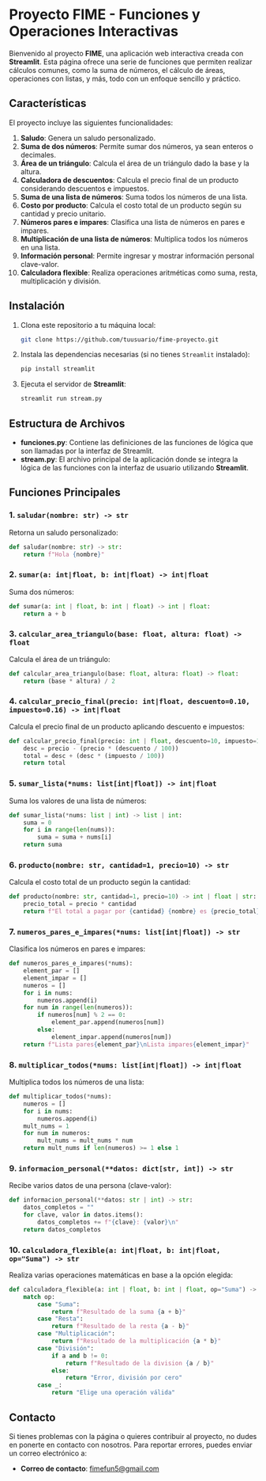 # Proyecto FIME - Funciones y Operaciones Interactivas

Bienvenido al proyecto **FIME**, una aplicación web interactiva creada con **Streamlit**. Esta página ofrece una serie de funciones que permiten realizar cálculos comunes, como la suma de números, el cálculo de áreas, operaciones con listas, y más, todo con un enfoque sencillo y práctico.

## Características

El proyecto incluye las siguientes funcionalidades:

1. **Saludo**: Genera un saludo personalizado.
2. **Suma de dos números**: Permite sumar dos números, ya sean enteros o decimales.
3. **Área de un triángulo**: Calcula el área de un triángulo dado la base y la altura.
4. **Calculadora de descuentos**: Calcula el precio final de un producto considerando descuentos e impuestos.
5. **Suma de una lista de números**: Suma todos los números de una lista.
6. **Costo por producto**: Calcula el costo total de un producto según su cantidad y precio unitario.
7. **Números pares e impares**: Clasifica una lista de números en pares e impares.
8. **Multiplicación de una lista de números**: Multiplica todos los números en una lista.
9. **Información personal**: Permite ingresar y mostrar información personal clave-valor.
10. **Calculadora flexible**: Realiza operaciones aritméticas como suma, resta, multiplicación y división.

## Instalación

1. Clona este repositorio a tu máquina local:
   ```bash
   git clone https://github.com/tuusuario/fime-proyecto.git
   ```
2. Instala las dependencias necesarias (si no tienes `Streamlit` instalado):
   ```bash
   pip install streamlit
   ```

3. Ejecuta el servidor de **Streamlit**:
   ```bash
   streamlit run stream.py
   ```

## Estructura de Archivos

- **funciones.py**: Contiene las definiciones de las funciones de lógica que son llamadas por la interfaz de Streamlit.
- **stream.py**: El archivo principal de la aplicación donde se integra la lógica de las funciones con la interfaz de usuario utilizando **Streamlit**.

## Funciones Principales

### 1. `saludar(nombre: str) -> str`
   Retorna un saludo personalizado:
   ```python
   def saludar(nombre: str) -> str:
       return f"Hola {nombre}"
   ```

### 2. `sumar(a: int|float, b: int|float) -> int|float`
   Suma dos números:
   ```python
   def sumar(a: int | float, b: int | float) -> int | float:
       return a + b
   ```

### 3. `calcular_area_triangulo(base: float, altura: float) -> float`
   Calcula el área de un triángulo:
   ```python
   def calcular_area_triangulo(base: float, altura: float) -> float:
       return (base * altura) / 2
   ```

### 4. `calcular_precio_final(precio: int|float, descuento=0.10, impuesto=0.16) -> int|float`
   Calcula el precio final de un producto aplicando descuento e impuestos:
   ```python
   def calcular_precio_final(precio: int | float, descuento=10, impuesto=16) -> int | float:
       desc = precio - (precio * (descuento / 100))
       total = desc + (desc * (impuesto / 100))
       return total
   ```

### 5. `sumar_lista(*nums: list[int|float]) -> int|float`
   Suma los valores de una lista de números:
   ```python
   def sumar_lista(*nums: list | int) -> list | int:
       suma = 0
       for i in range(len(nums)):
           suma = suma + nums[i]
       return suma
   ```

### 6. `producto(nombre: str, cantidad=1, precio=10) -> str`
   Calcula el costo total de un producto según la cantidad:
   ```python
   def producto(nombre: str, cantidad=1, precio=10) -> int | float | str:
       precio_total = precio * cantidad
       return f"El total a pagar por {cantidad} {nombre} es {precio_total}"
   ```

### 7. `numeros_pares_e_impares(*nums: list[int|float]) -> str`
   Clasifica los números en pares e impares:
   ```python
   def numeros_pares_e_impares(*nums):
       element_par = []
       element_impar = []
       numeros = []
       for i in nums:
           numeros.append(i)
       for num in range(len(numeros)):
           if numeros[num] % 2 == 0:
               element_par.append(numeros[num])
           else:
               element_impar.append(numeros[num])
       return f"Lista pares{element_par}\nLista impares{element_impar}"
   ```

### 8. `multiplicar_todos(*nums: list[int|float]) -> int|float`
   Multiplica todos los números de una lista:
   ```python
   def multiplicar_todos(*nums):
       numeros = []
       for i in nums:
           numeros.append(i)
       mult_nums = 1
       for num in numeros:
           mult_nums = mult_nums * num
       return mult_nums if len(numeros) >= 1 else 1
   ```

### 9. `informacion_personal(**datos: dict[str, int]) -> str`
   Recibe varios datos de una persona (clave-valor):
   ```python
   def informacion_personal(**datos: str | int) -> str:
       datos_completos = ""
       for clave, valor in datos.items():
           datos_completos += f"{clave}: {valor}\n"
       return datos_completos
   ```

### 10. `calculadora_flexible(a: int|float, b: int|float, op="Suma") -> str`
   Realiza varias operaciones matemáticas en base a la opción elegida:
   ```python
   def calculadora_flexible(a: int | float, b: int | float, op="Suma") -> str:
       match op:
           case "Suma":
               return f"Resultado de la suma {a + b}"
           case "Resta":
               return f"Resultado de la resta {a - b}"
           case "Multiplicación":
               return f"Resultado de la multiplicación {a * b}"
           case "División":
               if a and b != 0:
                   return f"Resultado de la division {a / b}"
               else:
                   return "Error, división por cero"
           case _:
               return "Elige una operación válida"
   ```

## Contacto

Si tienes problemas con la página o quieres contribuir al proyecto, no dudes en ponerte en contacto con nosotros. Para reportar errores, puedes enviar un correo electrónico a:

- **Correo de contacto**: fimefun5@gmail.com

